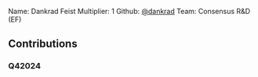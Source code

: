 Name: Dankrad Feist
Multiplier: 1
Github: [@dankrad](https://github.com/dankrad)
Team: Consensus R&D (EF)

## Contributions
### Q42024
